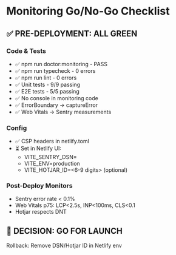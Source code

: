 # Monitoring Go/No-Go Checklist

## ✅ PRE-DEPLOYMENT: ALL GREEN

### Code & Tests
- ✅ npm run doctor:monitoring - PASS
- ✅ npm run typecheck - 0 errors
- ✅ npm run lint - 0 errors
- ✅ Unit tests - 9/9 passing
- ✅ E2E tests - 5/5 passing
- ✅ No console in monitoring code
- ✅ ErrorBoundary → captureError
- ✅ Web Vitals → Sentry measurements

### Config
- ✅ CSP headers in netlify.toml
- ⏳ Set in Netlify UI:
  - VITE_SENTRY_DSN=<dsn>
  - VITE_ENV=production
  - VITE_HOTJAR_ID=<6-9 digits> (optional)

### Post-Deploy Monitors
- Sentry error rate < 0.1%
- Web Vitals p75: LCP<2.5s, INP<100ms, CLS<0.1
- Hotjar respects DNT

## 🚀 DECISION: GO FOR LAUNCH

Rollback: Remove DSN/Hotjar ID in Netlify env
